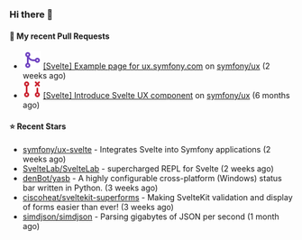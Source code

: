 ### Hi there 👋

#### 🔨 My recent Pull Requests

- ![](./assets/pr-merged.svg) [[Svelte] Example page for ux.symfony.com](https://github.com/symfony/ux/pull/795) on [symfony/ux](https://github.com/symfony/ux) (2 weeks ago)
- ![](./assets/pr-closed.svg) [[Svelte] Introduce Svelte UX component](https://github.com/symfony/ux/pull/498) on [symfony/ux](https://github.com/symfony/ux) (6 months ago)

#### ⭐ Recent Stars

- [symfony/ux-svelte](https://github.com/symfony/ux-svelte) - Integrates Svelte into Symfony applications (2 weeks ago)
- [SvelteLab/SvelteLab](https://github.com/SvelteLab/SvelteLab) - supercharged REPL for Svelte (2 weeks ago)
- [denBot/yasb](https://github.com/denBot/yasb) - A highly configurable cross-platform (Windows) status bar written in Python. (3 weeks ago)
- [ciscoheat/sveltekit-superforms](https://github.com/ciscoheat/sveltekit-superforms) - Making SvelteKit validation and display of forms easier than ever! (3 weeks ago)
- [simdjson/simdjson](https://github.com/simdjson/simdjson) - Parsing gigabytes of JSON per second  (1 month ago)